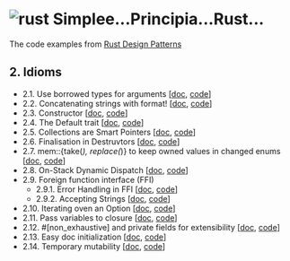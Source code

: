 # ![rust](https://img.shields.io/badge/Rust-000000?style=for-the-badge&logo=rust&logoColor=white) Simplee...Principia...Rust...
The code examples from [Rust Design Patterns](https://rust-unofficial.github.io/patterns/intro.html)

## 2. Idioms
- 2.1. Use borrowed types for arguments [[doc](https://rust-unofficial.github.io/patterns/idioms/coercion-arguments.html), [code](./idioms_2_01/)]
- 2.2. Concatenating strings with format! [[doc](https://rust-unofficial.github.io/patterns/idioms/concat-format.html), [code](./idioms_2_02/)]
- 2.3. Constructor [[doc](https://rust-unofficial.github.io/patterns/idioms/ctor.html), [code](./idioms_2_03/)]
- 2.4. The Default trait [[doc](https://rust-unofficial.github.io/patterns/idioms/default.html), [code](./idioms_2_04/)]
- 2.5. Collections are Smart Pointers [[doc](https://rust-unofficial.github.io/patterns/idioms/deref.html), [code](./idioms_2_05/)]
- 2.6. Finalisation in Destruvtors [[doc](https://rust-unofficial.github.io/patterns/idioms/dtor-finally.html), [code](./idioms_2_06/)]
- 2.7. mem::{take(_), replace(_)} to keep owned values in changed enums [[doc](https://rust-unofficial.github.io/patterns/idioms/mem-replace.html), [code](./idioms_2_07/)]
- 2.8. On-Stack Dynamic Dispatch [[doc](), [code](./idioms_2_08/)]
- 2.9. Foreign function interface (FFI)
    - 2.9.1. Error Handling in FFI [[doc](https://rust-unofficial.github.io/patterns/idioms/ffi/errors.html), [code](./idioms_2_09_01/)]
    - 2.9.2. Accepting Strings [[doc](https://rust-unofficial.github.io/patterns/idioms/ffi/accepting-strings.html), [code](./idioms_2_09_02/)]
- 2.10. Iterating oven an Option [[doc](https://rust-unofficial.github.io/patterns/idioms/option-iter.html), [code](./idioms_2_10/)]
- 2.11. Pass variables to closure [[doc](https://rust-unofficial.github.io/patterns/idioms/pass-var-to-closure.html), [code](./idioms_2_11/)]
- 2.12. #[non_exhaustive] and private fields for extensibility [[doc](https://rust-unofficial.github.io/patterns/idioms/priv-extend.html), [code](./idioms_2_12/)]
- 2.13. Easy doc initialization [[doc](https://rust-unofficial.github.io/patterns/idioms/rustdoc-init.html), [code](./idioms_2_13/)]
- 2.14. Temporary mutability [[doc](https://rust-unofficial.github.io/patterns/idioms/temporary-mutability.html), [code](./idioms_2_14/)]
